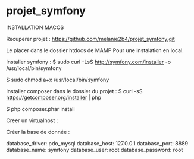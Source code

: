 # projet_symfony

INSTALLATION MACOS

Recuperer projet : 
https://github.com/melanie2b4/projet_symfony.git

Le placer dans le dossier htdocs de MAMP Pour une instalation en local.

Installer symfony :
$ sudo curl -LsS http://symfony.com/installer -o /usr/local/bin/symfony

$ sudo chmod a+x /usr/local/bin/symfony

Installer composer dans le dossier du projet :
$ curl -sS https://getcomposer.org/installer | php

$ php composer.phar install


Creer un virtualhost :


Créer la base de donnée :

database_driver: pdo_mysql
database_host: 127.0.0.1
database_port: 8889
database_name: symfony
database_user: root
database_password: root

